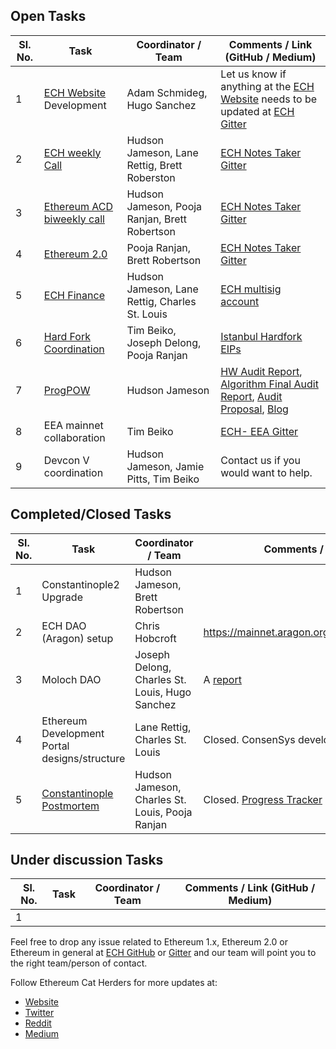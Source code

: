 ## Open Tasks

Sl. No. |	Task	| Coordinator / Team	| Comments / Link (GitHub / Medium) 
--------|-------|---------------------|------------------------
1	| [ECH Website](http://www.ethereumcatherders.com) Development	|	Adam Schmideg, Hugo Sanchez	| Let us know if anything at the [ECH Website](http://www.ethereumcatherders.com)  needs to be updated at [ECH Gitter](https://gitter.im/ethereum-cat-herders/community)
2	| [ECH weekly Call](https://github.com/ethereum-cat-herders/PM)	|	Hudson Jameson, Lane Rettig, Brett Roberston	| [ECH Notes Taker Gitter](https://gitter.im/ethereum-cat-herders/meeting-notes-and-summaries) 
3	| [Ethereum ACD biweekly call](https://github.com/ethereum/pm/tree/master/All%20Core%20Devs%20Meetings	)	|	Hudson Jameson, Pooja Ranjan, Brett Robertson |	[ECH Notes Taker Gitter](https://gitter.im/ethereum-cat-herders/meeting-notes-and-summaries) 
4	| [Ethereum 2.0](https://github.com/ethereum/eth2.0-pm)| Pooja Ranjan, Brett Robertson | [ECH Notes Taker Gitter](https://gitter.im/ethereum-cat-herders/meeting-notes-and-summaries) 
5 | [ECH Finance](https://github.com/ethereum-cat-herders/funding)	|	Hudson Jameson, Lane Rettig, Charles St. Louis	|[ECH multisig account](https://docs.google.com/spreadsheets/d/1PMCKHrkD2oGNXnDi6chy9DOFbpXgDRqpNz75PXSzoj4/edit#gid=0)	
6	| [Hard Fork Coordination](https://github.com/ethereum-cat-herders/PM/tree/master/Hard%20Fork%20Planning%20and%20Coordination)	|	Tim Beiko, Joseph Delong, Pooja Ranjan	| [Istanbul Hardfork EIPs](https://github.com/ethereum-cat-herders/PM/blob/master/Hard%20Fork%20Planning%20and%20Coordination/IstanbulHFEIPs.md)
7 |[ProgPOW](https://github.com/ethereum-cat-herders/progpow-audit)	|	Hudson Jameson	|	[HW Audit Report](https://github.com/ethereum-cat-herders/progpow-audit/blob/master/Bob%20Rao%20-%20ProgPOW%20Hardware%20Audit%20Report%20Final.pdf), [Algorithm Final Audit Report](https://github.com/ethereum-cat-herders/progpow-audit/blob/master/Least%20Authority%20-%20ProgPow%20Algorithm%20Final%20Audit%20Report.pdf), [Audit Proposal](https://github.com/ethereum-cat-herders/progpow-audit/blob/master/Least%20Authority%20-%20ProgPow%20Algorithm%20Audit%20Proposal%20(v2).pdf), [Blog](https://medium.com/ethereum-cat-herders/progpow-audit-goals-expectations-75bb902a1f01) 
8 | EEA mainnet collaboration | Tim Beiko| [ECH- EEA Gitter](https://gitter.im/ethereum-cat-herders/EEA-mainnet)
9 | Devcon V coordination	|	Hudson Jameson, Jamie Pitts, Tim Beiko| Contact us if you would want to help.


## Completed/Closed Tasks

Sl. No. |	Task	| Coordinator / Team	|Comments / Link (GitHub / Medium) 
--------|-------|---------------------|------------------------
1	| Constantinople2 Upgrade	| Hudson Jameson, Brett Robertson	|	
2	| ECH DAO (Aragon) setup	|	Chris Hobcroft	|https://mainnet.aragon.org/#/ethereumcatherders.aragonid.eth	
3 | Moloch DAO	|	Joseph Delong, Charles St. Louis, Hugo Sanchez		| A [report](https://hackmd.io/O14rsWJNSH2_QmTzndaCOA)
4 | Ethereum Development Portal designs/structure	| Lane Rettig, Charles St. Louis | Closed. ConsenSys developed the portal.
5 | [Constantinople Postmortem](https://github.com/ethereum-cat-herders/PM/tree/master/Constantinople%20Postmortem%20Report)	|	Hudson Jameson, Charles St. Louis, Pooja Ranjan	| Closed. [Progress Tracker](https://github.com/orgs/ethereum-cat-herders/projects/1)


## Under discussion Tasks

Sl. No. |	Task	| Coordinator / Team	|Comments / Link (GitHub / Medium) 
--------|-------|---------------------|------------------------
1 | 	|  	|		


Feel free to drop any issue related to Ethereum 1.x, Ethereum 2.0  or Ethereum in general at [ECH GitHub](https://github.com/ethereum-cat-herders/PM/issues) or [Gitter](https://gitter.im/ethereum-cat-herders/community) and our team will point you to the right team/person of contact. 

Follow Ethereum Cat Herders for more updates at:
* [Website](http://www.ethereumcatherders.com)
* [Twitter](https://twitter.com/EthCatHerders)
* [Reddit](https://www.reddit.com/r/EthereumCatHerders/)
* [Medium](https://medium.com/ethereum-cat-herders)


